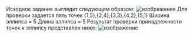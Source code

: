 Исходное задание выглядит следующим образом: 
![изображение](https://github.com/der-sun/DigitalDevisesAndMicroprocessors/assets/86686038/4f8535f3-e717-4b56-8858-a51539c705f3)
Для проверки задается пять точек {1,5},{2,4},{3,3},{4,2},{5,1}
Ширина эллипса = 5
Длина эллипса = 5
Результат проверки принадлежности точек к эллипсу представлен нижe:
![изображение](https://github.com/der-sun/DigitalDevisesAndMicroprocessors/assets/86686038/33348b71-606f-487d-a384-0dd920fe3e67)
